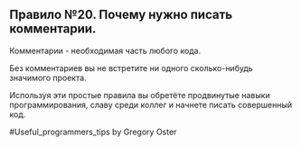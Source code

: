 
## Правило №20. Почему нужно писать комментарии.

Комментарии - необходимая часть любого кода.

Без комментариев вы не встретите ни одного сколько-нибудь значимого проекта.


Используя эти простые правила вы обретёте продвинутые навыки программирования, славу среди коллег и начнете писать совершенный код.

\#Useful_programmers_tips by Gregory Oster
